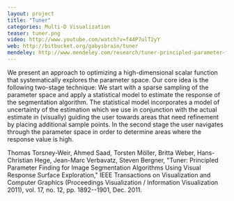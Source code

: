 ```yaml
---
layout: project
title: "Tuner"
categories: Multi-D Visualization
teaser: tuner.png
video: http://www.youtube.com/watch?v=f44P7ulT2yY
web: http://bitbucket.org/gabysbrain/tuner
mendeley: http://www.mendeley.com/research/tuner-principled-parameter-finding-image-segmentation-algorithms-using-visual-response-surface-exploration/
---
```


We present an approach to optimizing a high-dimensional scalar function that
systematically explores the parameter space. Our core idea is the following
two-stage technique: We start with a sparse sampling of the parameter space
and apply a statistical model to estimate the response of the segmentation
algorithm. The statistical model incorporates a model of uncertainty of the
estimation which we use in conjunction with the actual estimate in (visually)
guiding the user towards areas that need refinement by placing additional
sample points. In the second stage the user navigates through the parameter
space in order to determine areas where the response value is high.

Thomas Torsney-Weir, Ahmed Saad, Torsten Möller, Britta Weber, Hans-Christian Hege, Jean-Marc Verbavatz, Steven Bergner, "Tuner: Principled Parameter Finding for Image Segmentation Algorithms Using Visual Response Surface Exploration," IEEE Transactions on Visualization and Computer Graphics (Proceedings Visualization / Information Visualization 2011), vol. 17, no. 12, pp. 1892--1901, Dec. 2011. 

